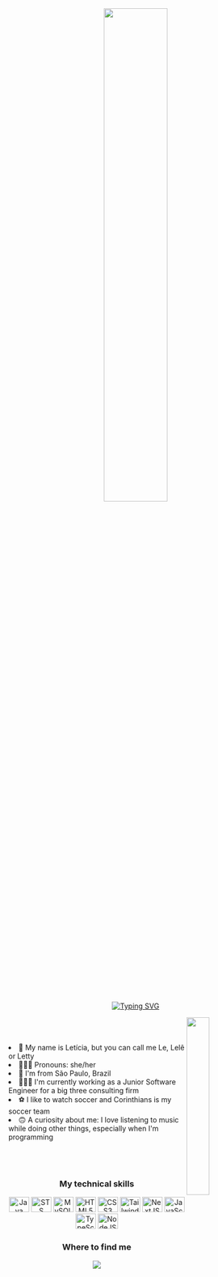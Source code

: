 <div align="center">
<img src="https://cdnb.artstation.com/p/assets/images/images/043/163/227/original/augustin-cart-gif-lofi-final.gif?1636484521" width="50%" height="50%">
</div>

<p align="center">
<a href="https://git.io/typing-svg"><img src="https://readme-typing-svg.herokuapp.com?font=Fira+Code&pause=1000&color=8C18F7&center=true&vCenter=true&width=435&lines=Hello%2C+World!+%F0%9F%99%83" alt="Typing SVG" /></a>
</p>

<div>
<img src=https://i.imgur.com/yoDh20I.gif" width="30%" height="30%" align="right">
</div>

<br>
<br>                                          
<br>                                                               
  
<li>💜 My name is Letícia, but you can call me Le, Lelê or Letty</li>
<li>🙆🏽‍♀️ Pronouns: she/her</li>
<li>📌 I'm from São Paulo, Brazil</li>
<li>👩🏽‍💻 I'm currently working as a Junior Software Engineer for a big three consulting firm</li>
<li>⚽️ I like to watch soccer and Corinthians is my soccer team</li>
<li>🙃 A curiosity about me: I love listening to music while doing other things, especially when I'm programming</li>                               
    
<br>
<br>
<br>
                                                                                                            
</p>
<h3 align="center">My technical skills</h3>
<p align="center">
               
<div>
<p align="center">
<img alt="Java" height="30" width="40" src="https://cdn.jsdelivr.net/gh/devicons/devicon/icons/java/java-original.svg" />
<img alt="STS" height="30" width="40" src="https://cdn.jsdelivr.net/gh/devicons/devicon/icons/spring/spring-original.svg" />
<img alt="MySQL" height="30" width="40" src="https://cdn.jsdelivr.net/gh/devicons/devicon/icons/mysql/mysql-original-wordmark.svg" />
<img alt="HTML5" height="30" width="40" src="https://cdn.jsdelivr.net/gh/devicons/devicon/icons/html5/html5-original.svg" />
<img alt="CSS3" height="30" width="40" src="https://cdn.jsdelivr.net/gh/devicons/devicon/icons/css3/css3-original.svg" />
<img alt="Tailwind" height="30" width="40" src="https://cdn.jsdelivr.net/gh/devicons/devicon/icons/tailwindcss/tailwindcss-plain.svg" />
<img alt="NextJS" height="30" width="40" src="https://cdn.jsdelivr.net/gh/devicons/devicon/icons/nextjs/nextjs-original.svg" />
<img alt="JavaScript" height="30" width="40" src="https://cdn.jsdelivr.net/gh/devicons/devicon/icons/javascript/javascript-original.svg" />
<img alt="TypeScript" height="30" width="40" src="https://cdn.jsdelivr.net/gh/devicons/devicon/icons/typescript/typescript-original.svg" />
<img alt="NodeJS" height="30" width="40" src="https://cdn.jsdelivr.net/gh/devicons/devicon/icons/nodejs/nodejs-original.svg" />
                                                                                                                                        
</p>
</div>

<h3 align="center">Where to find me</h3>
<div> 
<p align="center">
  <a href ="https://www.linkedin.com/in/silva-leticia/"><img src="https://img.shields.io/badge/-LinkedIn-%230077B5?style=for-the-badge&logo=linkedin&logoColor=white" target="_blank"></a>
</p>
</div>

<br>
                                                                                                                                                  
<br>
                                                                                                                                                  


